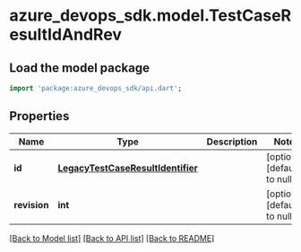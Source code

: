 # azure_devops_sdk.model.TestCaseResultIdAndRev

## Load the model package
```dart
import 'package:azure_devops_sdk/api.dart';
```

## Properties
Name | Type | Description | Notes
------------ | ------------- | ------------- | -------------
**id** | [**LegacyTestCaseResultIdentifier**](LegacyTestCaseResultIdentifier.md) |  | [optional] [default to null]
**revision** | **int** |  | [optional] [default to null]

[[Back to Model list]](../README.md#documentation-for-models) [[Back to API list]](../README.md#documentation-for-api-endpoints) [[Back to README]](../README.md)


